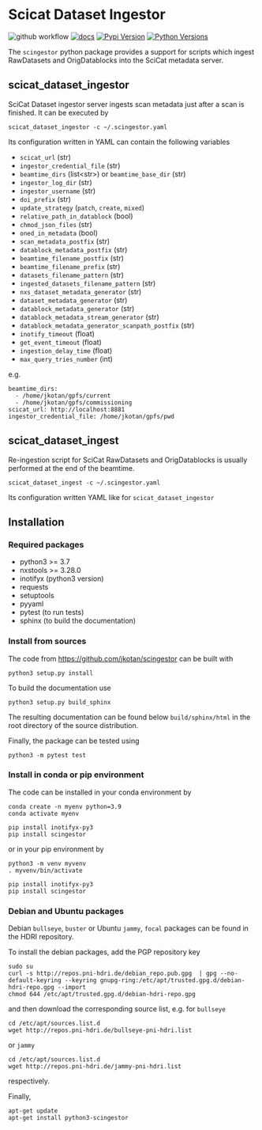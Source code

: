 # Scicat Dataset Ingestor

![github workflow](https://github.com/jkotan/scingestor/actions/workflows/tests.yml/badge.svg) [![docs](https://img.shields.io/badge/Documentation-webpages-ADD8E6.svg)](https://jkotan.github.io/scingestor/index.html) [![Pypi Version](https://img.shields.io/pypi/v/scingestor.svg)](https://pypi.python.org/pypi/scingestor) [![Python Versions](https://img.shields.io/pypi/pyversions/scingestor.svg)](https://pypi.python.org/pypi/scingestor/)

The `scingestor` python package provides a support for scripts which ingest RawDatasets and OrigDatablocks into the SciCat metadata server.

## scicat_dataset_ingestor
SciCat Dataset ingestor server ingests scan metadata just after a scan is finished. It can be executed by

```
scicat_dataset_ingestor -c ~/.scingestor.yaml
```
Its configuration written in YAML can contain the following variables
* `scicat_url` (str)
* `ingestor_credential_file` (str)
* `beamtime_dirs` (list\<str\>)  or  `beamtime_base_dir` (str)
* `ingestor_log_dir` (str)
* `ingestor_username` (str)
* `doi_prefix` (str)
* `update_strategy` (`patch`, `create`, `mixed`)
* `relative_path_in_datablock` (bool)
* `chmod_json_files` (str)
* `oned_in_metadata` (bool)
* `scan_metadata_postfix` (str)
* `datablock_metadata_postfix` (str)
* `beamtime_filename_postfix` (str)
* `beamtime_filename_prefix` (str)
* `datasets_filename_pattern` (str)
* `ingested_datasets_filename_pattern` (str)
* `nxs_dataset_metadata_generator` (str)
* `dataset_metadata_generator` (str)
* `datablock_metadata_generator` (str)
* `datablock_metadata_stream_generator` (str)
* `datablock_metadata_generator_scanpath_postfix` (str)
* `inotify_timeout` (float)
* `get_event_timeout` (float)
* `ingestion_delay_time` (float)
* `max_query_tries_number` (int)

e.g.
```
beamtime_dirs:
  - /home/jkotan/gpfs/current
  - /home/jkotan/gpfs/commissioning
scicat_url: http://localhost:8881
ingestor_credential_file: /home/jkotan/gpfs/pwd
```

## scicat_dataset_ingest

Re-ingestion script for SciCat RawDatasets and OrigDatablocks is usually performed at the end of the beamtime.
```
scicat_dataset_ingest -c ~/.scingestor.yaml
```
Its configuration written YAML like for `scicat_dataset_ingestor`
## Installation

### Required packages

* python3 >= 3.7
* nxstools >= 3.28.0
* inotifyx (python3 version)
* requests
* setuptools
* pyyaml
* pytest (to run tests)
* sphinx (to build the documentation)


### Install from sources

The code from https://github.com/jkotan/scingestor can be built with

```
python3 setup.py install
```


To build the documentation use

```
python3 setup.py build_sphinx
```

The resulting documentation can be found below `build/sphinx/html` in the root
directory of the source distribution.

Finally, the package can be tested using

```
python3 -m pytest test
```

### Install in conda or pip environment

The code can be installed in your conda environment by
```
conda create -n myenv python=3.9
conda activate myenv

pip install inotifyx-py3
pip install scingestor
```

or in your pip environment by
```
python3 -m venv myvenv
. myvenv/bin/activate

pip install inotifyx-py3
pip install scingestor
```


### Debian and Ubuntu packages

Debian  `bullseye`, `buster`  or Ubuntu  `jammy`, `focal` packages can be found in the HDRI repository.

To install the debian packages, add the PGP repository key

```
sudo su
curl -s http://repos.pni-hdri.de/debian_repo.pub.gpg  | gpg --no-default-keyring --keyring gnupg-ring:/etc/apt/trusted.gpg.d/debian-hdri-repo.gpg --import
chmod 644 /etc/apt/trusted.gpg.d/debian-hdri-repo.gpg
```

and then download the corresponding source list, e.g.
for `bullseye`

```
cd /etc/apt/sources.list.d
wget http://repos.pni-hdri.de/bullseye-pni-hdri.list
```

or `jammy`

```
cd /etc/apt/sources.list.d
wget http://repos.pni-hdri.de/jammy-pni-hdri.list
```
respectively.

Finally,

```
apt-get update
apt-get install python3-scingestor
```
